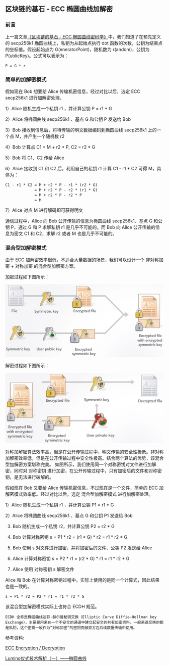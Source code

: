 ## 区块链的基石 - ECC 椭圆曲线加解密


### 前言

上一篇文章[《区块链的基石 - ECC 椭圆曲线密码学》](./ecc-encrypt-decrpyt.md)中，我们知道了在预先定义的 secp256k1 椭圆曲线上，私钥为从起始点执行 dot 函数的次数，公钥为结束点的坐标值。假设起始点为 G(eneratorPoint)，随机数为 r(andom)，公钥为 P(ublicKey)。公式可以表示为：
```
P = G * r
```

### 简单的加解密模式

假如现在 Bob 想要给 Alice 传输机密信息，经过对比以后，选定 ECC secp256k1 进行加解密处理。

1）Alice 随机生成一个私钥 r1 ，并计算公钥 P = r1 * G

2）Alice 将椭圆曲线 secp256k1 、基点 G 和公钥 P 发送给 Bob

3）Bob 接收到信息后，将待传输的明文数据编码到椭圆曲线 secp256k1 上的一个点 M，并产生一个随机数 r2

4）Bob 计算点 C1 = M + r2 * P, C2 = r2 * G

5）Bob 将 C1、C2 传给 Alice

6）Alice 接收到 C1 和 C2 后，利用自己的私钥 r1 计算 C1 - r1 * C2 可得 M，具体为：
```
C1 - r1 * C2 = M + r2 * P - r1 * (r2 * G)
             = M + r2 * P - r2 * (r1 * G)
             = M + r2 * P - r2 * P 
             = M
```

7）Alice 对点 M 进行解码即可获得明文

通信过程中，Alice 向 Bob 公开传输的信息为椭圆曲线 secp256k1、基点 G 和公钥 P，通过 G 和 P 求解私钥 r1 是几乎不可能的。而 Bob 向 Alice 公开传输的信息为密文 C1 和 C2，求解 r2 或者 M 也是几乎不可能的。



### 混合型加解密模式

由于 ECC 加解密效率很低，不适合大量数据的场景，我们可以设计一个 非对称加密 + 对称加密 的混合型加解密方案。

加密过程如下图所示：

![avatar](../../assets/ecc/ecc_6.png)

解密过程如下图所示：

![avatar](../../assets/ecc/ecc_7.png)

对称加解密算法效率高，但是在公开传输过程中，明文传输的安全性极低。非对称加解密效率低，但是在公开传输过程中安全性极高。结合两个算法的优势，该混合型加解密方案堪称完美。
如图所示，我们使用同一个对称密钥对文件进行加解密，同时对 对称密钥 进行加密，在公开传输过程中，只有加密后的文件和对称密钥，是无法进行破解的。

假如现在 Bob 又要给 Alice 传输机密信息，不过现在是一个文件，简单的 ECC 加解密模式效率低。经过对比以后，选定 混合型加解密模式 进行加解密处理。

1）Alice 随机生成一个私钥 r1 ，并计算公钥 P1 = r1 * G

2）Alice 将椭圆曲线 secp256k1 、基点 G 和公钥 P1 发送给 Bob

3) Bob 随机生成一个私钥 r2，并计算公钥 P2 = r2 * G

4) Bob 计算对称密钥 s = P1 * r2 = (r1 * G) * r2 = r1 * r2 * G

5) Bob 使用 s 对文件进行加密，并将加密后的文件、公钥 P2 发送给 Alice

6) Alice 计算对称密钥 s = P2 * r1 = (r2 * G) * r1 = r1 * r2 * G

7) Alice 使用 对称密钥 s 解密文件


Alice 和 Bob 在计算对称密钥过程中，实际上使用的是同一个计算式，因此结果也是一致的。
```
s = P1 * r2 = P2 * r1 = r1 * r2 * G
```

该混合型加解密模式实际上也符合 ECDH 规范。

```
ECDH 全称是椭圆曲线迪菲-赫尔曼秘钥交换（Elliptic Curve Diffie–Hellman key Exchange），主要是用来在一个不安全的通道中建立起安全的共有加密资料，一般来说交换的都是私钥，这个密钥一般作为“对称加密”的密钥而被双方在后续数据传输中使用。
```

参考资料:

[ECC Encryption / Decryption](https://cryptobook.nakov.com/asymmetric-key-ciphers/ecc-encryption-decryption)

[Lumino仪式技术解析（一）——椭圆曲线](https://mp.weixin.qq.com/s/yqBeu8XqjBrQk9HYHP55-A)
